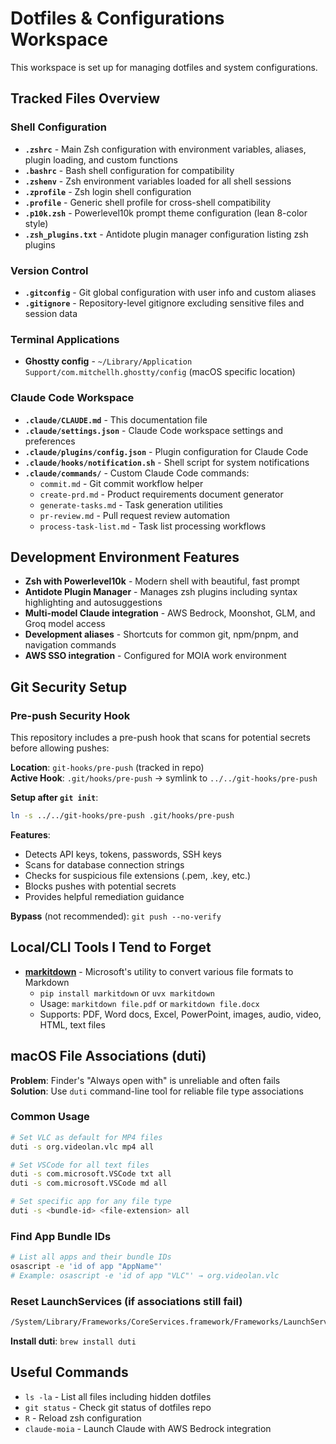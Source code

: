 # Dotfiles & Configurations Workspace

This workspace is set up for managing dotfiles and system configurations.

## Tracked Files Overview

### Shell Configuration
- **`.zshrc`** - Main Zsh configuration with environment variables, aliases, plugin loading, and custom functions
- **`.bashrc`** - Bash shell configuration for compatibility
- **`.zshenv`** - Zsh environment variables loaded for all shell sessions
- **`.zprofile`** - Zsh login shell configuration
- **`.profile`** - Generic shell profile for cross-shell compatibility
- **`.p10k.zsh`** - Powerlevel10k prompt theme configuration (lean 8-color style)
- **`.zsh_plugins.txt`** - Antidote plugin manager configuration listing zsh plugins

### Version Control
- **`.gitconfig`** - Git global configuration with user info and custom aliases
- **`.gitignore`** - Repository-level gitignore excluding sensitive files and session data

### Terminal Applications
- **Ghostty config** - `~/Library/Application Support/com.mitchellh.ghostty/config` (macOS specific location)

### Claude Code Workspace
- **`.claude/CLAUDE.md`** - This documentation file
- **`.claude/settings.json`** - Claude Code workspace settings and preferences
- **`.claude/plugins/config.json`** - Plugin configuration for Claude Code
- **`.claude/hooks/notification.sh`** - Shell script for system notifications
- **`.claude/commands/`** - Custom Claude Code commands:
  - `commit.md` - Git commit workflow helper
  - `create-prd.md` - Product requirements document generator
  - `generate-tasks.md` - Task generation utilities
  - `pr-review.md` - Pull request review automation
  - `process-task-list.md` - Task list processing workflows

## Development Environment Features
- **Zsh with Powerlevel10k** - Modern shell with beautiful, fast prompt
- **Antidote Plugin Manager** - Manages zsh plugins including syntax highlighting and autosuggestions
- **Multi-model Claude integration** - AWS Bedrock, Moonshot, GLM, and Groq model access
- **Development aliases** - Shortcuts for common git, npm/pnpm, and navigation commands
- **AWS SSO integration** - Configured for MOIA work environment

## Git Security Setup

### Pre-push Security Hook
This repository includes a pre-push hook that scans for potential secrets before allowing pushes:

**Location**: `git-hooks/pre-push` (tracked in repo)  
**Active Hook**: `.git/hooks/pre-push` → symlink to `../../git-hooks/pre-push`

**Setup after `git init`**:
```bash
ln -s ../../git-hooks/pre-push .git/hooks/pre-push
```

**Features**:
- Detects API keys, tokens, passwords, SSH keys
- Scans for database connection strings  
- Checks for suspicious file extensions (.pem, .key, etc.)
- Blocks pushes with potential secrets
- Provides helpful remediation guidance

**Bypass** (not recommended): `git push --no-verify`

## Local/CLI Tools I Tend to Forget
- **[markitdown](https://github.com/microsoft/markitdown)** - Microsoft's utility to convert various file formats to Markdown
  - `pip install markitdown` or `uvx markitdown`
  - Usage: `markitdown file.pdf` or `markitdown file.docx`
  - Supports: PDF, Word docs, Excel, PowerPoint, images, audio, video, HTML, text files

## macOS File Associations (duti)

**Problem**: Finder's "Always open with" is unreliable and often fails  
**Solution**: Use `duti` command-line tool for reliable file type associations

### Common Usage
```bash
# Set VLC as default for MP4 files
duti -s org.videolan.vlc mp4 all

# Set VSCode for all text files
duti -s com.microsoft.VSCode txt all
duti -s com.microsoft.VSCode md all

# Set specific app for any file type
duti -s <bundle-id> <file-extension> all
```

### Find App Bundle IDs
```bash
# List all apps and their bundle IDs
osascript -e 'id of app "AppName"'
# Example: osascript -e 'id of app "VLC"' → org.videolan.vlc
```

### Reset LaunchServices (if associations still fail)
```bash
/System/Library/Frameworks/CoreServices.framework/Frameworks/LaunchServices.framework/Support/lsregister -kill -r -domain local -domain system -domain user
```

**Install duti**: `brew install duti`

## Useful Commands
- `ls -la` - List all files including hidden dotfiles
- `git status` - Check git status of dotfiles repo
- `R` - Reload zsh configuration
- `claude-moia` - Launch Claude with AWS Bedrock integration